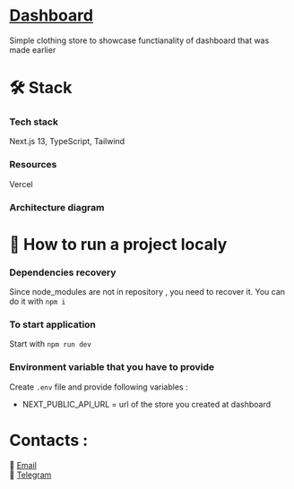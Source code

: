 # <a href="" target="_blank">Dashboard</a>
Simple clothing store to showcase functianality of dashboard that was made earlier<br/>

# 🛠️ Stack 

### Tech stack
Next.js 13, TypeScript, Tailwind

### Resources
Vercel
### Architecture diagram

# 🔧 How to run a project localy
### Dependencies recovery
Since node_modules are not in repository , you need to recover it. You can do it with `npm i`
### To start application
Start with `npm run dev`
### Environment variable that you have to provide
Create `.env` file and provide following variables :
* NEXT_PUBLIC_API_URL = url of the store you created at dashboard

# Contacts :<br/>
📨 <a href="mailto:zhovanukolexander@gmail.com">Email</a><br/>
📱 <a href="https://t.me/sashazhov" target="_blank">Telegram</a>


